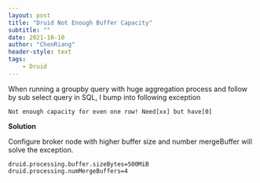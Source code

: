 ```yaml
---
layout: post
title: "Druid Not Enough Buffer Capacity"
subtitle: ""
date: 2021-10-10
author: "ChenRiang"
header-style: text
tags:
    - Druid
---
```




When running a groupby query with huge aggregation process and follow by sub select query in SQL, I bump into following exception



```
Not enough capacity for even one row! Need[xx] but have[0]
```



**Solution**

Configure broker node with higher buffer size and number mergeBuffer will solve the exception.

```
druid.processing.buffer.sizeBytes=500MiB
druid.processing.numMergeBuffers=4
```



